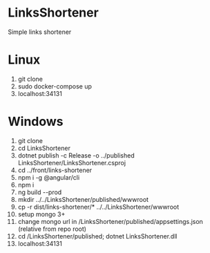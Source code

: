 # LinksShortener
Simple links shortener

# Linux
1. git clone
2. sudo docker-compose up
3. localhost:34131

# Windows
1. git clone
2. cd LinksShortener
3. dotnet publish -c Release -o ../published LinksShortener/LinksShortener.csproj
4. cd ../front/links-shortener
5. npm i -g @angular/cli
6. npm i
7. ng build --prod
8. mkdir ../../LinksShortener/published/wwwroot
9. cp -r dist/links-shortener/* ../../LinksShortener/wwwroot
10. setup mongo 3+
11. change mongo url in /LinksShortener/published/appsettings.json (relative from repo root)
12. cd /LinksShortener/published; dotnet LinksShortener.dll
13. localhost:34131
